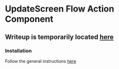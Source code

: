 # UpdateScreen Flow Action Component

## Writeup is temporarily located [here](https://medium.com/@alexedelstein/the-update-screen-flow-action-component-2738e55498ff)

### Installation

Follow the general instructions [here](../Install.md)
